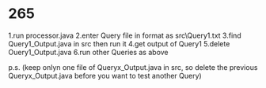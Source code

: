 # 265
1.run processor.java
2.enter Query file in format as src\Query1.txt
3.find Query1_Output.java in src then run it
4.get output of Query1
5.delete Ouery1_Output.java
6.run other Queries as above

p.s.
(keep onlyn one file of Queryx_Output.java in src, so delete the previous Queryx_Output.java
before you want to test another Query)
